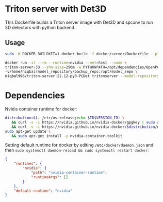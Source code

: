 # Triton server with Det3D

This Dockerfile builds a Triton server image with Det3D and spconv to run 3D detectors with python backend.

## Usage

```bash
sudo -H DOCKER_BUILDKIT=1 docker build -f docker/server/Dockerfile --platform linux/amd64 -t niqbal996/triton-server:22.12-py3-PCDet .

docker run -it --rm --runtime=nvidia --net=host --name \
triton-server-3D --shm-size=256m -e PYTHONPATH=/opt/dependencies/OpenPCDet \
-v/home/niqbal/model_repository/backup_repo:/opt/model_repo \
niqbal996/triton-server:22.12-py3-PCDet tritonserver --model-repository=/opt/model_repo
```

# Dependencies 

 Nvidia container runtime for docker:
 ```bash
 distribution=$(. /etc/os-release;echo $ID$VERSION_ID) \
    && curl -s -L https://nvidia.github.io/nvidia-docker/gpgkey | sudo apt-key add - \
    && curl -s -L https://nvidia.github.io/nvidia-docker/$distribution/nvidia-docker.list | sudo tee /etc/apt/sources.list.d/nvidia-container-toolkit.list
 sudo apt-get update \
    && sudo apt-get install -y nvidia-container-toolkit
```

Setting default runtime for docker by editing ``/etc/docker/daemon.json`` and then ``sudo systemctl daemon-reload && sudo systemctl restart docker``:

```json
{
    "runtimes": {
        "nvidia": {
            "path": "nvidia-container-runtime",
            "runtimeArgs": []
        }
    },
    "default-runtime": "nvidia"
}
```